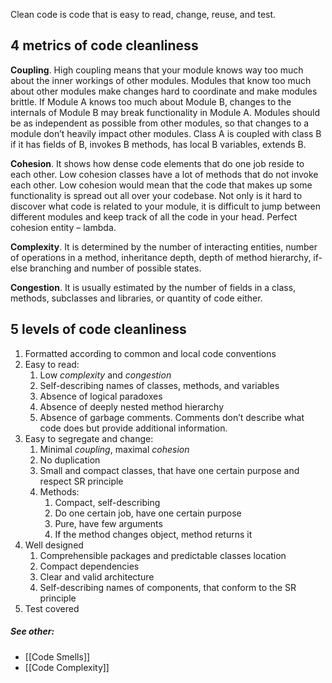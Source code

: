 Clean code is code that is easy to read, change, reuse, and test.
## 4 metrics of code cleanliness

**Coupling**. High coupling means that your module knows way too much about the inner workings of other modules. Modules that know too much about other modules make changes hard to coordinate and make modules brittle. If Module A knows too much about Module B, changes to the internals of Module B may break functionality in Module A. Modules should be as independent as possible from other modules, so that changes to a module don’t heavily impact other modules. Class A is coupled with class B if it has fields of B, invokes B methods, has local B variables, extends B.

**Cohesion**. It shows how dense code elements that do one job reside to each other. Low cohesion classes have a lot of methods that do not invoke each other. Low cohesion would mean that the code that makes up some functionality is spread out all over your codebase. Not only is it hard to discover what code is related to your module, it is difficult to jump between different modules and keep track of all the code in your head. Perfect cohesion entity – lambda.

**Complexity**. It is determined by the number of interacting entities, number of operations in a method, inheritance depth, depth of method hierarchy, if-else branching and number of possible states.

**Congestion**. It is usually estimated by the number of fields in a class, methods, subclasses and libraries, or quantity of code either.

## 5 levels of code cleanliness

1. Formatted according to common and local code conventions
2. Easy to read:
	1. Low *complexity* and *congestion*
	2. Self-describing names of classes, methods, and variables
	3. Absence of logical paradoxes
	4. Absence of deeply nested method hierarchy
	5. Absence of garbage comments. Comments don’t describe what code does but provide additional information.
3. Easy to segregate and change:
	1. Minimal *coupling*, maximal *cohesion*
	2. No duplication
	3. Small and compact classes, that have one certain purpose and respect SR principle
	4. Methods:
		1. Compact, self-describing
		2. Do one certain job, have one certain purpose
		3. Pure, have few arguments
		4. If the method changes object, method returns it
4. Well designed
	1. Comprehensible packages and predictable classes location
	2. Compact dependencies
	3. Clear and valid architecture
	4. Self-describing names of components, that conform to the SR principle
5. Test covered
##### See other:
- [[Code Smells]]
- [[Code Complexity]]
